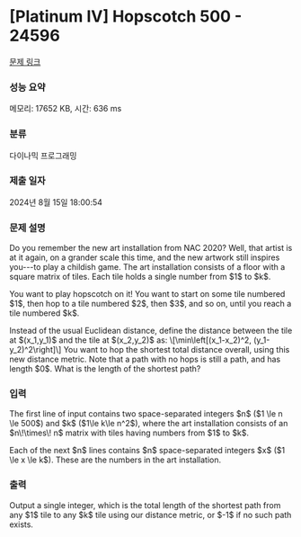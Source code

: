 # [Platinum IV] Hopscotch 500 - 24596 

[문제 링크](https://www.acmicpc.net/problem/24596) 

### 성능 요약

메모리: 17652 KB, 시간: 636 ms

### 분류

다이나믹 프로그래밍

### 제출 일자

2024년 8월 15일 18:00:54

### 문제 설명

<p>Do you remember the new art installation from NAC 2020? Well, that artist is at it again, on a grander scale this time, and the new artwork still inspires you---to play a childish game. The art installation consists of a floor with a square matrix of tiles. Each tile holds a single number from $1$ to $k$.</p>

<p>You want to play hopscotch on it! You want to start on some tile numbered $1$, then hop to a tile numbered $2$, then $3$, and so on, until you reach a tile numbered $k$.</p>

<p>Instead of the usual Euclidean distance, define the distance between the tile at $(x_1,y_1)$ and the tile at $(x_2,y_2)$ as: \[\min\left[(x_1-x_2)^2, (y_1-y_2)^2\right]\] You want to hop the shortest total distance overall, using this new distance metric. Note that a path with no hops is still a path, and has length $0$. What is the length of the shortest path?</p>

### 입력 

 <p>The first line of input contains two space-separated integers $n$ ($1 \le n \le 500$) and $k$ ($1\le k\le n^2$), where the art installation consists of an $n\!\times\! n$ matrix with tiles having numbers from $1$ to $k$.</p>

<p>Each of the next $n$ lines contains $n$ space-separated integers $x$ ($1 \le x \le k$). These are the numbers in the art installation.</p>

### 출력 

 <p>Output a single integer, which is the total length of the shortest path from any $1$ tile to any $k$ tile using our distance metric, or $-1$ if no such path exists.</p>

